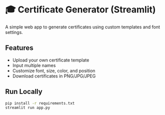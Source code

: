 # 🎓 Certificate Generator (Streamlit)

A simple web app to generate certificates using custom templates and font settings.

## Features
- Upload your own certificate template
- Input multiple names
- Customize font, size, color, and position
- Download certificates in PNG/JPG/JPEG

## Run Locally

```bash
pip install -r requirements.txt
streamlit run app.py



